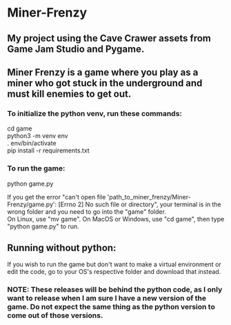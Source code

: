 # Miner-Frenzy
## My project using the Cave Crawer assets from Game Jam Studio and Pygame.  

## Miner Frenzy is a game where you play as a miner who got stuck in the underground and must kill enemies to get out.  

### To initialize the python venv, run these commands:  

cd game  
python3 -m venv env  
. env/bin/activate  
pip install -r requirements.txt  

### To run the game:

python game.py

If you get the error "can't open file 'path_to_miner_frenzy/Miner-Frenzy/game.py': [Errno 2] No such file or directory", your terminal is in the wrong folder and you need to go into the "game" folder.  
On Linux, use "mv game". On MacOS or Windows, use "cd game", then type "python game.py" to run.

## Running without python:

If you wish to run the game but don't want to make a virtual environment or edit the code, go to your OS's respective folder and download that instead.  

### NOTE: These releases will be behind the python code, as I only want to release when I am sure I have a new version of the game. Do not expect the same thing as the python version to come out of those versions.